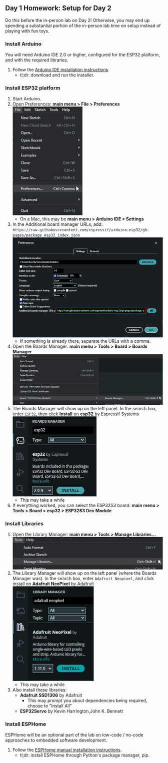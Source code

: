 ## Day 1 Homework: Setup for Day 2

Do this before the in-person lab on Day 2!
Otherwise, you may end up spending a substantial portion of the in-person lab time on setup instead of playing with fun toys.


### Install Arduino

You will need Arduino IDE 2.0 or higher, configured for the ESP32 platform, and with the required libraries.

1. Follow the [Arduino IDE installation instructions](https://support.arduino.cc/hc/en-us/articles/360019833020-Download-and-install-Arduino-IDE).
   - tl;dr: download and run the installer. 


### Install ESP32 platform

1. Start Arduino.
2. Open Preferences: **main menu > File > Preferences**  
   ![img.png](arduino-file-preferences.png)
   - On a Mac, this may be **main menu > Arduino IDE > Settings**
3. In the Additional board manager URLs, add:  
   `https://raw.githubusercontent.com/espressif/arduino-esp32/gh-pages/package_esp32_index.json`  
   ![img.png](arduino-board-urls.png)
   - If something is already there, separate the URLs with a comma.
4. Open the Boards Manager: **main menu > Tools > Board > Boards Manager**  
   ![img.png](arduino-board-manager.png)
5. The Boards Manager will show up on the left panel.
   In the search box, enter `ESP32`, then click **Install** on **esp32** by Espressif Systems  
   ![img.png](arduino-board-manager-esp32.png)
   - This may take a while
6. If everything worked, you can select the ESP32S3 board: **main menu > Tools > Board > esp32 > ESP32S3 Dev Module**  


### Install Libraries

1. Open the Library Manager: **main menu > Tools > Manage Libraries...**  
   ![img.png](arduino-library-manager)
2. The Library Manager will show up on the left panel (where the Boards Manager was).
   In the search box, enter `Adafruit Neopixel`, and click install on **Adafruit NeoPixel** by Adafruit  
   ![img.png](arduino-library-neopixel.png)
   - This may take a while
3. Also install these libraries:
   - **Adafruit SSD1306** by Adafruit
     - This may prompt you about dependencies being required, choose to "Install All"
   - **ESP32Servo** by Kevin Harrington,John K. Bennett


### Install ESPHome

ESPHome will be an optional part of the lab on low-code / no-code approaches to embedded software development.

1. Follow the [ESPHome manual installation instructions](https://esphome.io/guides/installing_esphome.html).
   - tl;dr: install ESPHome through Python's package manager, pip.
